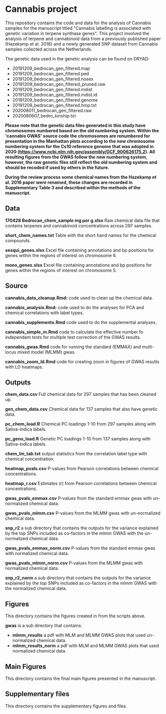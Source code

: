 # Cannabis project

This repository contains the code and data for the analysis of Cannabis samples for the manuscript titled "Cannabis labelling is associated with genetic variation in terpene synthase genes". This project involved the analysis of terpene and cannabinoid data from a previously published paper (Hazekamp et al. 2016) and a newly generated SNP dataset from Cannabis samples collected across the Netherlands.

The genetic data used in the genetic analysis can be found on DRYAD:

* 20191209\_bedrocan\_gen_filtered.map
* 20191209\_bedrocan\_gen_filtered.ped
* 20191209\_bedrocan\_gen_filtered.nosex
* 20191209\_bedrocan\_gen\_filtered_pruned.raw
* 20191209\_bedrocan\_gen_filtered.mdist
* 20191209\_bedrocan\_gen_filtered.mdist.id
* 20191209\_bedrocan\_gen_filtered.genome
* 20191209\_bedrocan\_gen_filtered.hmp.txt
* 202008011\_bedrocan\_gen_filtered.raw
* 2020080607\_bedro_kinship.txt


**Please note that the genetic data files generated in this study have chromosomes numbered based on the old numbering system. Within the 'cannabis GWAS' source code the chromosomes are renumbered for presentation in the Manhattan plots according to the new chromosome numbering system for the Cs10 reference genome that was adopted in 2020 (<https://www.ncbi.nlm.nih.gov/assembly/GCF_900626175.2>). All resulting figures from the GWAS follow the new numbering system, however, the raw genetic files still reflect the old numbering system and should be recoded if used by others in the future.**

**During the review process some chemical names from the Hazekamp et al. 2016 paper were renamed, these changes are recorded in Supplementary Table 3 and described within the methods of the manuscript.**

## Data

**170428 Bedrocan\_chem_sample mg per g.xlsx** Raw chemical data file that contains terpenes and cannabinoid concentrations across 297 samples.

**short\_chem_names.txt** Table with the short hand names for the chemical compounds.

**sesqui_genes.xlsx** Excel file containing annotations and bp positions for genes within the regions of interest on chromosome 6.

**mono_genes.xlsx** Excel file containing annotations and bp positions for genes within the regions of interest on chromosome 5.


## Source

**cannabis\_data_cleanup.Rmd:** code used to clean up the chemical data.

**cannabis_analysis.Rmd:** code used to do the analyses for PCA and chemical correlations with label types.

**cannabis_supplements.Rmd** code used to do the supplemental analyses.

**cannabis\_simple_m.Rmd** code to calculate the effective number fo independant tests for multiple test correction of the GWAS results.

**cannabis_gwas.Rmd** code for running the standard (EMMAX) and multi-locus mixed model (MLMM) gwas.

**cannabis\_zoom_ld.Rmd** code for creating zoom in figures of GWAS resutls with LD heatmaps.


## Outputs

**chem\_data.csv** Full chemical data for 297 samples that has been cleaned up.

**gen\_chem_data.csv** Chemical data for 137 samples that also have genetic data.

**pc\_chem_load.R** Chemical PC loadings 1-10 from 297 samples along with Sativa-indica labels.

**pc\_geno_load.R** Genetic PC loadings 1-10 from 137 samples along with Sativa-indica labels.

**chem\_lm_tab.txt** output statistics from the correlation label type with chemical concentration.

**heatmap_pvals.csv** P-values from Pearson correlations between chemical concentrations.

**heatmap_r.csv** Estimates (r) from Pearson correlations between chemical concentrations.

**gwas\_pvals_emmax.csv** P-values from the standard emmax gwas with un-normalized chemical data.

**gwas\_pvals_mlmm.csv** P-values from the MLMM gwas with un-normalized chemical data.

**snp\_r2** a sub directory that contains the outputs for the variance explained by the top SNPs included as co-factors in the mlmm GWAS with the un-normalized chemical data.

**gwas\_pvals\_emmax_norm.csv** P-values from the standard emmax gwas with normalized chemical data.

**gwas\_pvals\_mlmm_norm.csv** P-values from the MLMM gwas with normalized chemical data.

**snp\_r2_norm** a sub directory that contains the outputs for the variance explained by the top SNPs included as co-factors in the mlmm GWAS with the normalized chemical data.


## Figures

This directory contains the figures created in from the scripts above.

**gwas** is a sub directory that contains:

* **mlmm\_results** a pdf with MLM and MLMM GWAS plots that used un-normalized chemical data.
* **mlmm\_results_norm** a pdf with MLM and MLMM GWAS plots that used normalized chemical data.

## Main Figures

This directory contains the final main figures presented in the manuscript.

## Supplementary files

This directory contains the supplementary figures and files.